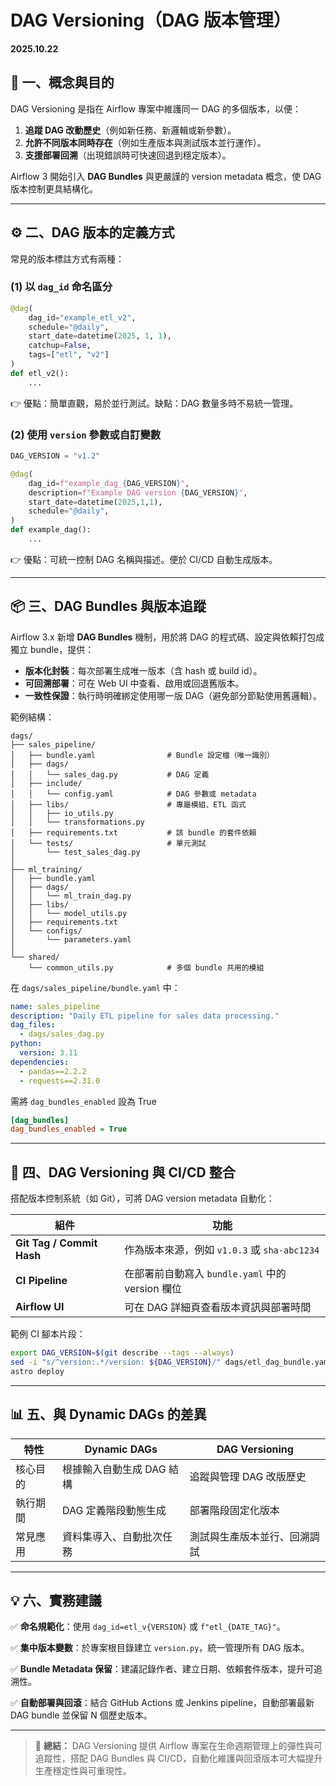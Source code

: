 # DAG Versioning（DAG 版本管理）

**2025.10.22**

## 🧭 一、概念與目的

DAG Versioning 是指在 Airflow 專案中維護同一 DAG 的多個版本，以便：

1. **追蹤 DAG 改動歷史**（例如新任務、新邏輯或新參數）。
2. **允許不同版本同時存在**（例如生產版本與測試版本並行運作）。
3. **支援部署回溯**（出現錯誤時可快速回退到穩定版本）。

Airflow 3 開始引入 **DAG Bundles** 與更嚴謹的 version metadata 概念，使 DAG 版本控制更具結構化。

---

## ⚙️ 二、DAG 版本的定義方式

常見的版本標註方式有兩種：

### (1) 以 `dag_id` 命名區分

```python
@dag(
    dag_id="example_etl_v2",
    schedule="@daily",
    start_date=datetime(2025, 1, 1),
    catchup=False,
    tags=["etl", "v2"]
)
def etl_v2():
    ...
```

👉 優點：簡單直觀，易於並行測試。缺點：DAG 數量多時不易統一管理。

### (2) 使用 `version` 參數或自訂變數

```python
DAG_VERSION = "v1.2"

@dag(
    dag_id=f"example_dag_{DAG_VERSION}",
    description=f"Example DAG version {DAG_VERSION}",
    start_date=datetime(2025,1,1),
    schedule="@daily",
)
def example_dag():
    ...
```

👉 優點：可統一控制 DAG 名稱與描述。便於 CI/CD 自動生成版本。

---

## 📦 三、DAG Bundles 與版本追蹤

Airflow 3.x 新增 **DAG Bundles** 機制，用於將 DAG 的程式碼、設定與依賴打包成獨立 bundle，提供：

* **版本化封裝**：每次部署生成唯一版本（含 hash 或 build id）。
* **可回溯部署**：可在 Web UI 中查看、啟用或回退舊版本。
* **一致性保證**：執行時明確綁定使用哪一版 DAG（避免部分節點使用舊邏輯）。

範例結構：

```
dags/
├── sales_pipeline/
│   ├── bundle.yaml                # Bundle 設定檔（唯一識別）
│   ├── dags/
│   │   └── sales_dag.py           # DAG 定義
│   ├── include/
│   │   └── config.yaml            # DAG 參數或 metadata
│   ├── libs/                      # 專屬模組、ETL 函式
│   │   ├── io_utils.py
│   │   └── transformations.py
│   ├── requirements.txt           # 該 bundle 的套件依賴
│   └── tests/                     # 單元測試
│       └── test_sales_dag.py
│
├── ml_training/
│   ├── bundle.yaml
│   ├── dags/
│   │   └── ml_train_dag.py
│   ├── libs/
│   │   └── model_utils.py
│   ├── requirements.txt
│   └── configs/
│       └── parameters.yaml
│
└── shared/
    └── common_utils.py            # 多個 bundle 共用的模組

```

在 `dags/sales_pipeline/bundle.yaml` 中：

```yaml
name: sales_pipeline
description: "Daily ETL pipeline for sales data processing."
dag_files:
  - dags/sales_dag.py
python:
  version: 3.11
dependencies:
  - pandas==2.2.2
  - requests==2.31.0
```

需將 `dag_bundles_enabled` 設為 True

```ini
[dag_bundles]
dag_bundles_enabled = True
```

---

## 🧩 四、DAG Versioning 與 CI/CD 整合

搭配版本控制系統（如 Git），可將 DAG version metadata 自動化：

| 組件                        | 功能                                   |
| ------------------------- | ------------------------------------ |
| **Git Tag / Commit Hash** | 作為版本來源，例如 `v1.0.3` 或 `sha-abc1234`   |
| **CI Pipeline**           | 在部署前自動寫入 `bundle.yaml` 中的 version 欄位 |
| **Airflow UI**            | 可在 DAG 詳細頁查看版本資訊與部署時間                |

範例 CI 腳本片段：

```bash
export DAG_VERSION=$(git describe --tags --always)
sed -i "s/^version:.*/version: ${DAG_VERSION}/" dags/etl_dag_bundle.yaml
astro deploy
```

---

## 📊 五、與 Dynamic DAGs 的差異

| 特性   | Dynamic DAGs    | DAG Versioning |
| ---- | --------------- | -------------- |
| 核心目的 | 根據輸入自動生成 DAG 結構 | 追蹤與管理 DAG 改版歷史 |
| 執行期間 | DAG 定義階段動態生成    | 部署階段固定化版本      |
| 常見應用 | 資料集導入、自動批次任務    | 測試與生產版本並行、回溯調試 |

---

## 💡 六、實務建議

✅ **命名規範化**：使用 `dag_id=etl_v{VERSION}` 或 `f"etl_{DATE_TAG}"`。

✅ **集中版本變數**：於專案根目錄建立 `version.py`，統一管理所有 DAG 版本。

✅ **Bundle Metadata 保留**：建議記錄作者、建立日期、依賴套件版本，提升可追溯性。

✅ **自動部署與回滾**：結合 GitHub Actions 或 Jenkins pipeline，自動部署最新 DAG bundle 並保留 N 個歷史版本。

---

> 🧠 **總結：** DAG Versioning 提供 Airflow 專案在生命週期管理上的彈性與可追蹤性，搭配 DAG Bundles 與 CI/CD，自動化維護與回滾版本可大幅提升生產穩定性與可重現性。

